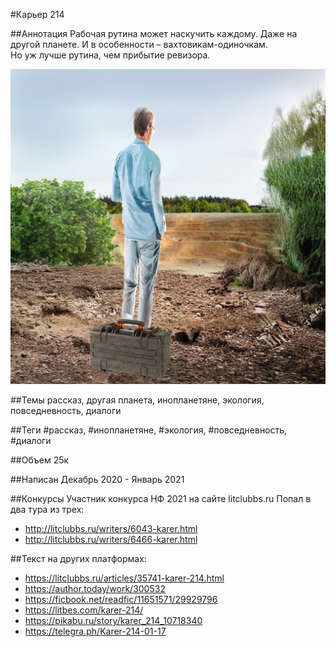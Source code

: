 #Карьер 214

##Аннотация
Рабочая рутина может наскучить каждому. Даже на другой планете. И в особенности – вахтовикам-одиночкам.  
Но уж лучше рутина, чем прибытие ревизора.  

![Обложка](Карьер.jpg)

##Темы
рассказ, другая планета, инопланетяне, экология, повседневность, диалоги

##Теги
#рассказ, #инопланетяне, #экология, #повседневность, #диалоги

##Объем
25к

##Написан
Декабрь 2020 - Январь 2021

##Конкурсы
Участник конкурса НФ 2021 на сайте litclubbs.ru
Попал в два тура из трех:
- http://litclubbs.ru/writers/6043-karer.html
- http://litclubbs.ru/writers/6466-karer.html

##Текст на других платформах:
- https://litclubbs.ru/articles/35741-karer-214.html
- https://author.today/work/300532
- https://ficbook.net/readfic/11651571/29929796
- https://litbes.com/karer-214/
- https://pikabu.ru/story/karer_214_10718340
- https://telegra.ph/Karer-214-01-17